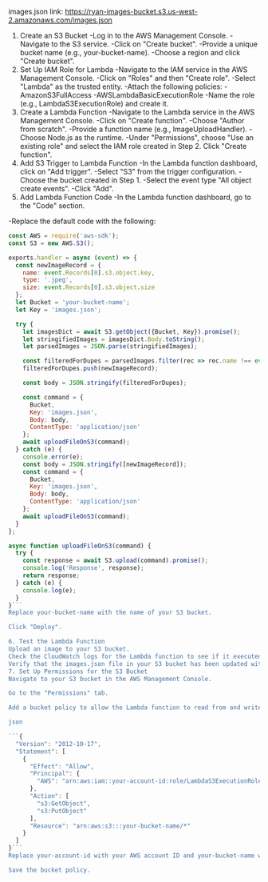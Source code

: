 images.json link: https://ryan-images-bucket.s3.us-west-2.amazonaws.com/images.json

1. Create an S3 Bucket
-Log in to the AWS Management Console.
-Navigate to the S3 service.
-Click on "Create bucket".
-Provide a unique bucket name (e.g., your-bucket-name).
-Choose a region and click "Create bucket".
2. Set Up IAM Role for Lambda
-Navigate to the IAM service in the AWS Management Console.
-Click on "Roles" and then "Create role".
-Select "Lambda" as the trusted entity.
-Attach the following policies:
    -AmazonS3FullAccess
    -AWSLambdaBasicExecutionRole
-Name the role (e.g., LambdaS3ExecutionRole) and create it.
3. Create a Lambda Function
-Navigate to the Lambda service in the AWS Management Console.
-Click on "Create function".
-Choose "Author from scratch".
-Provide a function name (e.g., ImageUploadHandler).
-Choose Node.js as the runtime.
-Under "Permissions", choose "Use an existing role" and select the IAM role  created in Step 2.
Click "Create function".
4. Add S3 Trigger to Lambda Function
-In the Lambda function dashboard, click on "Add trigger".
-Select "S3" from the trigger configuration.
-Choose the bucket created in Step 1.
-Select the event type "All object create events".
-Click "Add".
5. Add Lambda Function Code
-In the Lambda function dashboard, go to the "Code" section.

-Replace the default code with the following:

```javascript
const AWS = require('aws-sdk');
const S3 = new AWS.S3();

exports.handler = async (event) => {
  const newImageRecord = {
    name: event.Records[0].s3.object.key,
    type: '.jpeg',
    size: event.Records[0].s3.object.size
  };
  let Bucket = 'your-bucket-name';
  let Key = 'images.json';

  try {
    let imagesDict = await S3.getObject({Bucket, Key}).promise();
    let stringifiedImages = imagesDict.Body.toString();
    let parsedImages = JSON.parse(stringifiedImages);

    const filteredForDupes = parsedImages.filter(rec => rec.name !== event.Records[0].s3.object.key);
    filteredForDupes.push(newImageRecord);

    const body = JSON.stringify(filteredForDupes);

    const command = {
      Bucket, 
      Key: 'images.json',
      Body: body,
      ContentType: 'application/json'
    };
    await uploadFileOnS3(command);
  } catch (e) {
    console.error(e);
    const body = JSON.stringify([newImageRecord]);
    const command = {
      Bucket, 
      Key: 'images.json',
      Body: body,
      ContentType: 'application/json'
    };
    await uploadFileOnS3(command);
  }
};

async function uploadFileOnS3(command) {
  try {
    const response = await S3.upload(command).promise();
    console.log('Response', response);
    return response;
  } catch (e) {
    console.log(e);
  }
}```
Replace your-bucket-name with the name of your S3 bucket.

Click "Deploy".

6. Test the Lambda Function
Upload an image to your S3 bucket.
Check the CloudWatch logs for the Lambda function to see if it executed successfully.
Verify that the images.json file in your S3 bucket has been updated with the new image details.
7. Set Up Permissions for the S3 Bucket
Navigate to your S3 bucket in the AWS Management Console.

Go to the "Permissions" tab.

Add a bucket policy to allow the Lambda function to read from and write to the bucket. Example policy:

json

```{
  "Version": "2012-10-17",
  "Statement": [
    {
      "Effect": "Allow",
      "Principal": {
        "AWS": "arn:aws:iam::your-account-id:role/LambdaS3ExecutionRole"
      },
      "Action": [
        "s3:GetObject",
        "s3:PutObject"
      ],
      "Resource": "arn:aws:s3:::your-bucket-name/*"
    }
  ]
}```
Replace your-account-id with your AWS account ID and your-bucket-name with the name of your S3 bucket.

Save the bucket policy.
